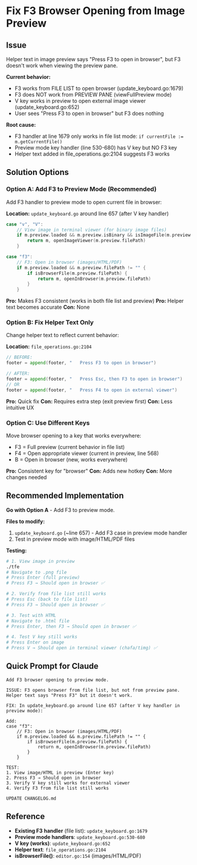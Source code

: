 # Fix F3 Browser Opening from Image Preview

## Issue

Helper text in image preview says "Press F3 to open in browser", but F3 doesn't work when viewing the preview pane.

**Current behavior:**
- F3 works from FILE LIST to open browser (update_keyboard.go:1679)
- F3 does NOT work from PREVIEW PANE (viewFullPreview mode)
- V key works in preview to open external image viewer (update_keyboard.go:652)
- User sees "Press F3 to open in browser" but F3 does nothing

**Root cause:**
- F3 handler at line 1679 only works in file list mode: `if currentFile := m.getCurrentFile()`
- Preview mode key handler (line 530-680) has V key but NO F3 key
- Helper text added in file_operations.go:2104 suggests F3 works

## Solution Options

### Option A: Add F3 to Preview Mode (Recommended)

Add F3 handler to preview mode to open current file in browser:

**Location:** `update_keyboard.go` around line 657 (after V key handler)

```go
case "v", "V":
    // View image in terminal viewer (for binary image files)
    if m.preview.loaded && m.preview.isBinary && isImageFile(m.preview.filePath) {
        return m, openImageViewer(m.preview.filePath)
    }

case "f3":
    // F3: Open in browser (images/HTML/PDF)
    if m.preview.loaded && m.preview.filePath != "" {
        if isBrowserFile(m.preview.filePath) {
            return m, openInBrowser(m.preview.filePath)
        }
    }
```

**Pro:** Makes F3 consistent (works in both file list and preview)
**Pro:** Helper text becomes accurate
**Con:** None

### Option B: Fix Helper Text Only

Change helper text to reflect current behavior:

**Location:** `file_operations.go:2104`

```go
// BEFORE:
footer = append(footer, "   Press F3 to open in browser")

// AFTER:
footer = append(footer, "   Press Esc, then F3 to open in browser")
// OR
footer = append(footer, "   Press F4 to open in external viewer")
```

**Pro:** Quick fix
**Con:** Requires extra step (exit preview first)
**Con:** Less intuitive UX

### Option C: Use Different Keys

Move browser opening to a key that works everywhere:

- F3 = Full preview (current behavior in file list)
- F4 = Open appropriate viewer (current in preview, line 568)
- B = Open in browser (new, works everywhere)

**Pro:** Consistent key for "browser"
**Con:** Adds new hotkey
**Con:** More changes needed

## Recommended Implementation

**Go with Option A** - Add F3 to preview mode.

**Files to modify:**
1. `update_keyboard.go` (~line 657) - Add F3 case in preview mode handler
2. Test in preview mode with image/HTML/PDF files

**Testing:**
```bash
# 1. View image in preview
./tfe
# Navigate to .png file
# Press Enter (full preview)
# Press F3 → Should open in browser ✅

# 2. Verify from file list still works
# Press Esc (back to file list)
# Press F3 → Should open in browser ✅

# 3. Test with HTML
# Navigate to .html file
# Press Enter, then F3 → Should open in browser ✅

# 4. Test V key still works
# Press Enter on image
# Press V → Should open in terminal viewer (chafa/timg) ✅
```

## Quick Prompt for Claude

```
Add F3 browser opening to preview mode.

ISSUE: F3 opens browser from file list, but not from preview pane. Helper text says "Press F3" but it doesn't work.

FIX: In update_keyboard.go around line 657 (after V key handler in preview mode):

Add:
case "f3":
    // F3: Open in browser (images/HTML/PDF)
    if m.preview.loaded && m.preview.filePath != "" {
        if isBrowserFile(m.preview.filePath) {
            return m, openInBrowser(m.preview.filePath)
        }
    }

TEST:
1. View image/HTML in preview (Enter key)
2. Press F3 → Should open in browser
3. Verify V key still works for external viewer
4. Verify F3 from file list still works

UPDATE CHANGELOG.md
```

## Reference

- **Existing F3 handler** (file list): `update_keyboard.go:1679`
- **Preview mode handlers**: `update_keyboard.go:530-680`
- **V key (works)**: `update_keyboard.go:652`
- **Helper text**: `file_operations.go:2104`
- **isBrowserFile()**: `editor.go:154` (images/HTML/PDF)
